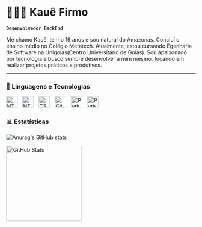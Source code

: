 # 👩🏻‍💻 Kauê Firmo

**`Desenvolvedor BackEnd`**

Me chamo Kauê, tenho 19 anos e sou natural do Amazonas. Concluí o ensino médio no Colégio Metatech. Atualmente, estou cursando Egenharia de Software na Unigoías(Centro Universitário de Goiás). Sou apaixonado por tecnologia e busco sempre desenvolver a mim mesmo, focando em realizar projetos práticos e produtivos.

---

### 🤖 Linguagens e Tecnologias

<img 
    align="left" 
    alt="HTML"
    title="HTML" 
    width="30px" 
    style="padding-right: 10px;" 
    src="https://cdn.jsdelivr.net/gh/devicons/devicon@latest/icons/html5/html5-original.svg" 
/>

<img 
    align="left" 
    alt="HTML"
    title="HTML" 
    width="30px" 
    style="padding-right: 10px;" 
    src="https://cdn.jsdelivr.net/gh/devicons/devicon@latest/icons/go/go-original-wordmark.svg"
/>
          
<img 
    align="left" 
    alt="CSS" 
    title="CSS"
    width="30px" 
    style="padding-right: 10px;" 
    src="https://cdn.jsdelivr.net/gh/devicons/devicon@latest/icons/css3/css3-original.svg" 
/>

<img 
    align="left" 
    alt="Git" 
    title="Git"
    width="30px" 
    style="padding-right: 10px;" 
    src="https://cdn.jsdelivr.net/gh/devicons/devicon@latest/icons/git/git-original.svg" 
/>

<img 
    align="left" 
    alt="Python" 
    title="Python"
    width="30px" 
    style="padding-right: 10px;" 
    src="https://cdn.jsdelivr.net/gh/devicons/devicon@latest/icons/python/python-original.svg" 
/>

<img
    align="left" 
    alt="Python" 
    title="Python"
    width="30px" 
    style="padding-right: 10px;" 
    src="https://cdn.jsdelivr.net/gh/devicons/devicon@latest/icons/java/java-original.svg" 
/>
          
<br/>
<br/>

### 📊 Estatísticas

![Anurag's GitHub stats](https://github-readme-stats.vercel.app/api?username=KaueChristian&show_icons=true&theme=tokyonight&include_all_commits=True)

<img 
      align="left" 
      alt="GitHub Stats" 
      height="200" 
      src="https://github-readme-stats.vercel.app/api/top-langs/?username=kauechristian&theme=tokyonight&layout=compact&custom_title=Tecnologias&langs_count=9" 
  />

</p>
